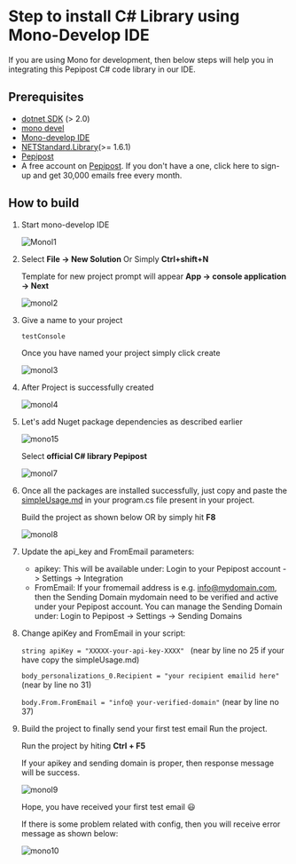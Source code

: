 # Step to install C# Library using Mono-Develop IDE

If you are using Mono for development, then below steps will help you in integrating this Pepipost C# code library in our IDE.

## Prerequisites

   * [dotnet SDK](https://www.microsoft.com/net/download/dotnet-core/2.0) (> 2.0)
   * [mono devel](https://www.mono-project.com/download/stable/)
   * [Mono-develop IDE](https://www.monodevelop.com/download/)
   * [NETStandard.Library](https://www.nuget.org/packages/NETStandard.Library/)(>= 1.6.1)
   * [Pepipost](https://www.nuget.org/packages/Pepipost/)
   * A free account on [Pepipost](https://app.pepipost.com/index.php/signup/registeruser). If you don't have a one, click here to sign-up and get 30,000 emails free every month.
 
## How to build

   1. Start mono-develop IDE 
      
      ![Monol1](http://app1.falconide.com/integration_imgs/csharp-mono/l1.png)
      
   
   2. Select **File -> New Solution** Or Simply **Ctrl+shift+N**
   
      Template for new project prompt will appear **App -> console application -> Next**
      
      ![monol2](http://app1.falconide.com/integration_imgs/csharp-mono/l2.png)
      
      
   3. Give a name to your project 
   
      ```testConsole```
      
      Once you have named your project simply click create
      
      ![monol3](http://app1.falconide.com/integration_imgs/csharp-mono/l3.png)
      
      
   4. After Project is successfully created 
   
      ![monol4](http://app1.falconide.com/integration_imgs/csharp-mono/l4.png)
      

   5. Let's add Nuget package dependencies as described earlier
   
      ![mono15](http://app1.falconide.com/integration_imgs/csharp-mono/l5.png)
          
      Select **official C# library Pepipost**
      
      ![monol7](https://app1.falconide.com/integration_imgs/csharp-mono/l7.png)
      
     
   6. Once all the packages are installed successfully, just copy and paste the [simpleUsage.md](https://github.com/hellovikram/pepipost-csharp/blob/master/simpleUsage.md) in your program.cs file present in your project.
      
      Build the project as shown below OR by simply hit **F8**
      
      ![monol8](http://app1.falconide.com/integration_imgs/csharp-mono/l8.png)
      
   7. Update the api_key and FromEmail parameters:

      * apikey: This will be available under: Login to your Pepipost account -> Settings -> Integration
      * FromEmail: If your fromemail address is e.g. info@mydomain.com, then the Sending Domain mydomain need to be verified and active under your Pepipost account. You can manage the Sending Domain under: Login to Pepipost -> Settings -> Sending Domains
      
   8. Change apiKey and FromEmail in your script: 
   
      ```string apiKey = "XXXXX-your-api-key-XXXX" ``` (near by line no 25 if your have copy the simpleUsage.md)
           
      ```body_personalizations_0.Recipient = "your recipient emailid here"``` (near by line no 31)
     
      ```body.From.FromEmail = "info@ your-verified-domain"``` (near by line no 37)
     
   9. Build the project to finally send your first test email Run the project.
   
      Run the project by hiting **Ctrl + F5**
      
      If your apikey and sending domain is proper, then response message will be success. 
      
      ![monol9](http://app1.falconide.com/integration_imgs/csharp-mono/l9.png)
      
      Hope, you have received your first test email 😃
      
      If there is some problem related with config, then you will receive error message as shown below:
      
      ![mono10](http://app1.falconide.com/integration_imgs/csharp-mono/l10.png)
      
      
